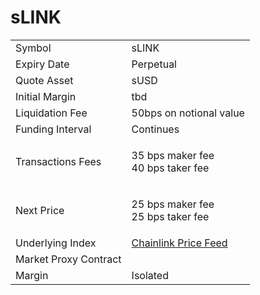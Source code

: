 # sLINK

|                       |                                                                                                            |
| --------------------- | ---------------------------------------------------------------------------------------------------------- |
| Symbol                | sLINK                                                                                                      |
| Expiry Date           | Perpetual                                                                                                  |
| Quote Asset           | sUSD                                                                                                       |
| Initial Margin        | tbd                                                                                                        |
| Liquidation Fee       | 50bps on notional value                                                                                    |
| Funding Interval      | Continues                                                                                                  |
| Transactions Fees     | <p>35 bps maker fee<br>40 bps taker fee</p>                                                                |
| Next Price            | <p>25 bps  maker fee<br>25 bps  taker fee</p>                                                              |
| Underlying Index      | [Chainlink Price Feed](https://optimistic.etherscan.io/address/0xCc232dcFAAE6354cE191Bd574108c1aD03f86450) |
| Market Proxy Contract |                                                                                                            |
| Margin                | Isolated                                                                                                   |

